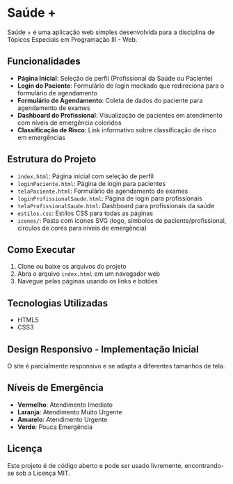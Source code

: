 # Saúde +

Saúde + é uma aplicação web simples desenvolvida para a disciplina de Tópicos Especiais em Programação III - Web.
## Funcionalidades

- **Página Inicial**: Seleção de perfil (Profissional da Saúde ou Paciente)
- **Login do Paciente**: Formulário de login mockado que redireciona para o formulário de agendamento
- **Formulário de Agendamento**: Coleta de dados do paciente para agendamento de exames
- **Dashboard do Profissional**: Visualização de pacientes em atendimento com níveis de emergência coloridos
- **Classificação de Risco**: Link informativo sobre classificação de risco em emergências

## Estrutura do Projeto

- `index.html`: Página inicial com seleção de perfil
- `loginPaciente.html`: Página de login para pacientes
- `telaPaciente.html`: Formulário de agendamento de exames
- `loginProfissionalSaude.html`: Página de login para profissionais
- `telaProfissionalSaude.html`: Dashboard para profissionais da saúde
- `estilos.css`: Estilos CSS para todas as páginas
- `icones/`: Pasta com ícones SVG (logo, símbolos de paciente/profissional, círculos de cores para níveis de emergência)

## Como Executar

1. Clone ou baixe os arquivos do projeto
2. Abra o arquivo `index.html` em um navegador web
3. Navegue pelas páginas usando os links e botões

## Tecnologias Utilizadas

- HTML5
- CSS3

## Design Responsivo - Implementação Inicial

O site é parcialmente responsivo e se adapta a diferentes tamanhos de tela.

## Níveis de Emergência

- **Vermelho**: Atendimento Imediato
- **Laranja**: Atendimento Muito Urgente
- **Amarelo**: Atendimento Urgente
- **Verde**: Pouca Emergência

## Licença

Este projeto é de código aberto e pode ser usado livremente, encontrando-se sob a Licença MIT.
